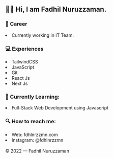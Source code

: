 <h2>👋🏼 Hi, I am Fadhil Nuruzzaman.</h2>
    
<h3>💼 Career</h3>
<li>Currently working in IT Team.</li>

<h3>💻 Experiences</h3>
<li>TailwindCSS</li>
<li>JavaScript</li>
<li>Git</li>
<li>React Js</li>
<li>Next Js</li>

<h3>📒 Currently Learning:</h3>
<li>Full-Stack Web Development using Javascript</li>

<h3>🔍 How to reach me:</h3>
<li>Web: fdhlnrzzmn.com</li>
<li>Instagram: @fdhlnrzzmn</li>
    </br>
© 2022 — Fadhil Nuruzzaman
